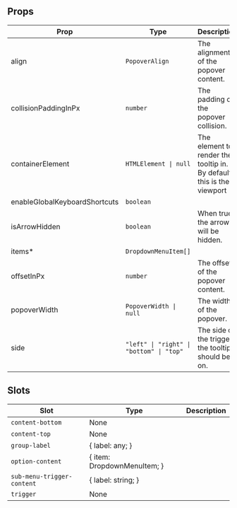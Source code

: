 <!-- This file is automatically generated, do not edit manually. -->


## Props

| Prop | Type | Description | Default |
| ---- | ---- | ----------- | ------- |
| align | `PopoverAlign` | The alignment of the popover content. | `"center"` |
| collisionPaddingInPx | `number` | The padding of the popover collision. | `10` |
| containerElement | `HTMLElement \| null` | The element to render the tooltip in. By default this is the viewport | `null` |
| enableGlobalKeyboardShortcuts | `boolean` |  | `false` |
| isArrowHidden | `boolean` | When true, the arrow will be hidden. | `false` |
| items* | `DropdownMenuItem[]` |  |  |
| offsetInPx | `number` | The offset of the popover content. | `4` |
| popoverWidth | `PopoverWidth \| null` | The width of the popover. | `"available-width"` |
| side | `"left" \| "right" \| "bottom" \| "top"` | The side of the trigger the tooltip should be on. | `"bottom"` |


## Slots

| Slot | Type | Description |
| --------- | ---- | ----------- |
| `content-bottom` | None |  |
| `content-top` | None |  |
| `group-label` | \{ label: any; \} |  |
| `option-content` | \{ item: DropdownMenuItem; \} |  |
| `sub-menu-trigger-content` | \{ label: string; \} |  |
| `trigger` | None |  |

